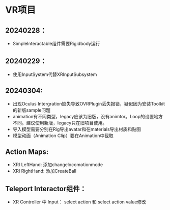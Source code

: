 # VR项目

## 20240228：
- SimpleInteractable组件需要Rigidbody运行

## 20240229：
- 使用InputSystem代替XRInputSubsystem

## 20240304: 
- 出现Oculus Intergration缺失导致OVRPlugin丢失报错，疑似因为安装Toolkit的新版sample问题
- animation有不同类型，legacy应该为旧版，没有animtor。Loop的设置地方不同。建议使用新版，legacy只在旧项目使用。
- 导入模型需要分别在Rig导出avatar和在materials导出材质和贴图
- 模型动画（Animation Clip）要在Animation中截取

## Action Maps:
- XRI LeftHand: 添加changelocomotionmode
- XRI RightHand: 添加CreateBall

## Teleport Interactor组件：
- XR Controller 中 Input： select action 和 select action value修改